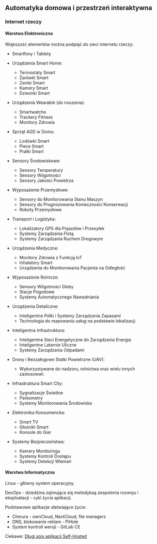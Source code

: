 ## Automatyka domowa i przestrzeń interaktywna

### Internet rzeczy

#### Warstwa Elektroniczna

Większość elementów można podpiąć do sieci internetu rzeczy:
- Smartfony i Tablety

- Urządzenia Smart Home:
    - Termostaty Smart
    - Żarówki Smart
    - Zamki Smart
    - Kamery Smart
    - Dzwonki Smart

- Urządzenia Wearable (do noszenia):
    - Smartwatche
    - Trackery Fitness
    - Monitory Zdrowia

- Sprzęt AGD w Domu:
    - Lodówki Smart
    - Piece Smart
    - Pralki Smart

- Sensory Środowiskowe:
    - Sensory Temperatury
    - Sensory Wilgotności
    - Sensory Jakości Powietrza

- Wyposażenie Przemysłowe:
    - Sensory do Monitorowania Stanu Maszyn
    - Sensory do Prognozowania Konieczności Konserwacji
    - Roboty Przemysłowe

- Transport i Logistyka:
    - Lokalizatory GPS dla Pojazdów i Przesyłek
    - Systemy Zarządzania Flotą
    - Systemy Zarządzania Ruchem Drogowym

- Urządzenia Medyczne:
    - Monitory Zdrowia z Funkcją IoT
    - Inhalatory Smart
    - Urządzenia do Monitorowania Pacjenta na Odległość

- Wyposażenie Rolnicze:
    - Sensory Wilgotności Gleby
    - Stacje Pogodowe
    - Systemy Automatycznego Nawadniania

- Urządzenia Detaliczne:
    - Inteligentne Półki i Systemy Zarządzania Zapasami
    - Technologia do mapowania usług na podstawie lokalizacji.

- Inteligentna Infrastruktura:
    - Inteligentne Sieci Energetyczne do Zarządzania Energia
    - Inteligentne Latarnie Uliczne
    - Systemy Zarządzania Odpadami

- Drony i Bezzałogowe Statki Powietrzne (UAV):
    - Wykorzystywane do nadzoru, rolnictwa oraz wielu innych zastosowań.

- Infrastruktura Smart City:
    - Sygnalizacje Świetlne
    - Parkometry
    - Systemy Monitorowania Środowiska

- Elektronika Konsumencka:
    - Smart TV
    - Głośniki Smart
    - Konsole do Gier

- Systemy Bezpieczeństwa:
    - Kamery Monitoringu
    - Systemy Kontroli Dostępu
    - Systemy Detekcji Włamań

#### Warstwa Informatyczna

Linux - główny system operacyjny.

DevOps - dziedzina zajmująca się metodykaą zespolenia rozwoju i eksploatacji - cykl życia aplikacji.

Podstawowe aplikacje ułatwiające życie:
- Chmura - ownCloud, NextCloud, file managers
- DNS, blokowanie reklam - PiHole
- System kontroli wersji - GitLab CE

Ciekawe: [Długi spis aplikacji Self-Hosted](https://awesome-selfhosted.net/)
